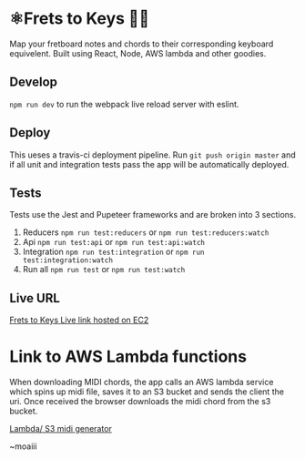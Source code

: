 # ⚛️Frets to Keys 🎸🎹

Map your fretboard notes and chords to their corresponding keyboard equivelent. 
Built using React, Node, AWS lambda and other goodies. 

## Develop
`npm run dev` to run the webpack live reload server with eslint. 

## Deploy
This ueses a travis-ci deployment pipeline. Run `git push origin master` and if all unit and integration tests pass the app will be automatically deployed.

## Tests
Tests use the Jest and Pupeteer frameworks and are broken into 3 sections.

1. Reducers
`npm run test:reducers` or `npm run test:reducers:watch`
2. Api
`npm run test:api` or `npm run test:api:watch`
3. Integration
`npm run test:integration` or `npm run test:integration:watch`
4. Run all
`npm run test` or `npm run test:watch`

## Live URL
[Frets to Keys Live link hosted on EC2](http://ec2-54-77-155-243.eu-west-1.compute.amazonaws.com:4444)

# Link to AWS Lambda functions
When downloading MIDI chords, the app calls an AWS lambda service which spins up midi file, saves it to an S3 bucket and sends the client the uri. Once received the browser downloads the midi chord from the s3 bucket. 

[Lambda/ S3 midi generator](https://github.com/moaiii/midi-generator)

~moaiii
